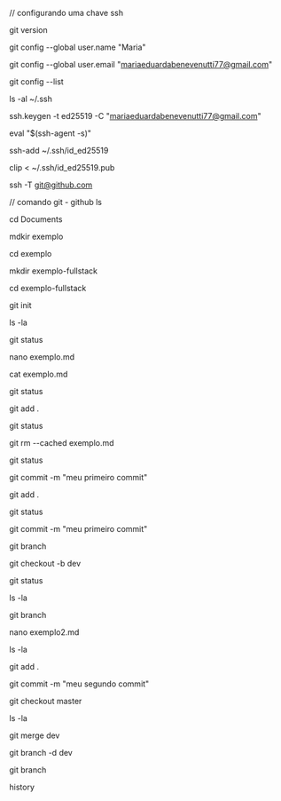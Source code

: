 // configurando uma chave ssh

git version

git config --global user.name "Maria"

git config --global user.email "mariaeduardabenevenutti77@gmail.com"

git config --list

ls -al ~/.ssh

ssh.keygen -t ed25519 -C "mariaeduardabenevenutti77@gmail.com"

eval "$(ssh-agent -s)"

ssh-add ~/.ssh/id_ed25519

clip < ~/.ssh/id_ed25519.pub

ssh -T git@github.com

// comando git - github
ls

cd Documents

mdkir exemplo

cd exemplo

mkdir exemplo-fullstack

cd exemplo-fullstack

git init

ls -la

git status

nano exemplo.md

cat exemplo.md

git status

git add .

git status

git rm --cached exemplo.md

git status

git commit -m "meu primeiro commit"

git add .

git status

git commit -m "meu primeiro commit"

git branch

git checkout -b dev

git status

ls -la

git branch

nano exemplo2.md

ls -la

git add .

git commit -m "meu segundo commit"

git checkout master

ls -la

git merge dev

git branch -d dev

git branch

history